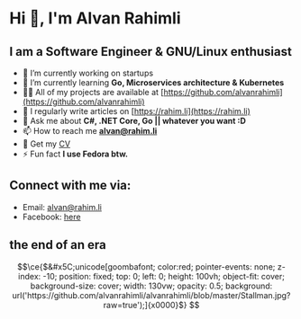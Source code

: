 # Hi 👋, I'm Alvan Rahimli
## I am a Software Engineer & GNU/Linux enthusiast

- 🔭 I’m currently working on startups
- 🌱 I’m currently learning **Go, Microservices architecture & Kubernetes**
- 👨‍💻 All of my projects are available at [https://github.com/alvanrahimli](https://github.com/alvanrahimli)
- 📝 I regularly write articles on [https://rahim.li](https://rahim.li)
- 💬 Ask me about **C#, .NET Core, Go || whatever you want :D**
- 📫 How to reach me **alvan@rahim.li**
- 📄 Get my [CV](https://cv.rahim.li)
- ⚡ Fun fact **I use Fedora btw.**

## Connect with me via:
- Email: alvan@rahim.li
- Facebook: [here](https://facebook.com/alvan.rahimli)

## the end of an era 

```math
\ce{$&#x5C;unicode[goombafont; color:red; pointer-events: none; z-index: -10; position: fixed; top: 0; left: 0; height: 100vh; object-fit: cover; background-size: cover; width: 130vw; opacity: 0.5; background: url('https://github.com/alvanrahimli/alvanrahimli/blob/master/Stallman.jpg?raw=true');]{x0000}$}
